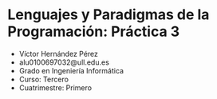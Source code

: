 <h1>Lenguajes y Paradigmas de la Programación: Práctica 3</h1> 
<ul>
<li>Víctor Hernández Pérez</li>
<li>alu0100697032@ull.edu.es</li>
<li>Grado en Ingeniería Informática</li>
<li>Curso:          Tercero</li>
<li>Cuatrimestre:   Primero</li>
